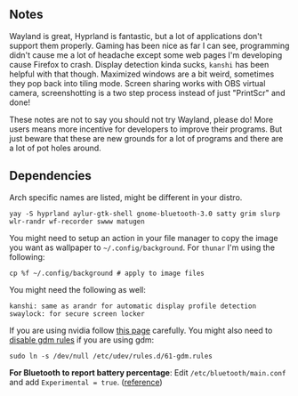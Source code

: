 ## Notes

Wayland is great, Hyprland is fantastic, but a lot of applications don't support them properly. Gaming has been nice as far I can see, programming didn't cause me a lot of headache except some web pages I'm developing cause Firefox to crash. Display detection kinda sucks, `kanshi` has been helpful with that though. Maximized windows are a bit weird, sometimes they pop back into tiling mode. Screen sharing works with OBS virtual camera, screenshotting is a two step process instead of just "PrintScr" and done!

These notes are not to say you should not try Wayland, please do! More users means more incentive for developers to improve their programs. But just beware that these are new grounds for a lot of programs and there are a lot of pot holes around.

## Dependencies

Arch specific names are listed, might be different in your distro.

```
yay -S hyprland aylur-gtk-shell gnome-bluetooth-3.0 satty grim slurp wlr-randr wf-recorder swww matugen
```

You might need to setup an action in your file manager to copy the image you want as wallpaper to `~/.config/background`. For `thunar` I'm using the following:

```
cp %f ~/.config/background # apply to image files
```

You might need the following as well:

```
kanshi: same as arandr for automatic display profile detection
swaylock: for secure screen locker
```

If you are using nvidia follow [this page](https://wiki.hyprland.org/Nvidia/) carefully. You might also need to [disable gdm rules](https://wiki.archlinux.org/title/GDM#Wayland_and_the_proprietary_NVIDIA_driver) if you are using gdm:

```
sudo ln -s /dev/null /etc/udev/rules.d/61-gdm.rules
```

**For Bluetooth to report battery percentage**: Edit `/etc/bluetooth/main.conf` and add `Experimental = true`. ([reference](https://aylur.github.io/ags-docs/services/bluetooth/))

